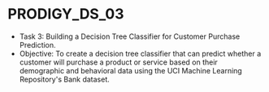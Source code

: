 # PRODIGY_DS_03
* Task 3: Building a Decision Tree Classifier for Customer Purchase Prediction.
* Objective: To create a decision tree classifier that can predict whether a customer will purchase a product or service based on their demographic and behavioral data using the UCI Machine Learning Repository's Bank dataset.
